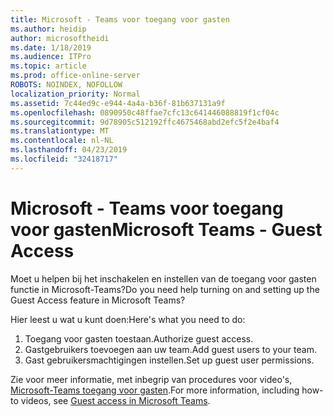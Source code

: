 ```yaml
---
title: Microsoft - Teams voor toegang voor gasten
ms.author: heidip
author: microsoftheidi
ms.date: 1/18/2019
ms.audience: ITPro
ms.topic: article
ms.prod: office-online-server
ROBOTS: NOINDEX, NOFOLLOW
localization_priority: Normal
ms.assetid: 7c44ed9c-e944-4a4a-b36f-81b637131a9f
ms.openlocfilehash: 0890950c48ffae7cfc13c641446088819f1cf04c
ms.sourcegitcommit: 9d78905c512192ffc4675468abd2efc5f2e4baf4
ms.translationtype: MT
ms.contentlocale: nl-NL
ms.lasthandoff: 04/23/2019
ms.locfileid: "32418717"
---
```

# <a name="microsoft-teams---guest-access"></a><span data-ttu-id="67dff-102">Microsoft - Teams voor toegang voor gasten</span><span class="sxs-lookup"><span data-stu-id="67dff-102">Microsoft Teams - Guest Access</span></span>

<span data-ttu-id="67dff-103">Moet u helpen bij het inschakelen en instellen van de toegang voor gasten functie in Microsoft-Teams?</span><span class="sxs-lookup"><span data-stu-id="67dff-103">Do you need help turning on and setting up the Guest Access feature in Microsoft Teams?</span></span>

<span data-ttu-id="67dff-104">Hier leest u wat u kunt doen:</span><span class="sxs-lookup"><span data-stu-id="67dff-104">Here's what you need to do:</span></span>

1. <span data-ttu-id="67dff-105">Toegang voor gasten toestaan.</span><span class="sxs-lookup"><span data-stu-id="67dff-105">Authorize guest access.</span></span>
1. <span data-ttu-id="67dff-106">Gastgebruikers toevoegen aan uw team.</span><span class="sxs-lookup"><span data-stu-id="67dff-106">Add guest users to your team.</span></span>
1. <span data-ttu-id="67dff-107">Gast gebruikersmachtigingen instellen.</span><span class="sxs-lookup"><span data-stu-id="67dff-107">Set up guest user permissions.</span></span>

<span data-ttu-id="67dff-108">Zie voor meer informatie, met inbegrip van procedures voor video's, [Microsoft-Teams toegang voor gasten](https://docs.microsoft.com/en-us/microsoftteams/guest-access).</span><span class="sxs-lookup"><span data-stu-id="67dff-108">For more information, including how-to videos, see [Guest access in Microsoft Teams](https://docs.microsoft.com/en-us/microsoftteams/guest-access).</span></span>

